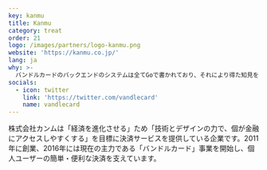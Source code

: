 ```yaml
---
key: kanmu
title: Kanmu
category: treat
order: 21
logo: /images/partners/logo-kanmu.png
website: 'https://kanmu.co.jp/'
lang: ja
why: >-
  バンドルカードのバックエンドのシステムは全てGoで書かれており、それにより得た知見をこれまでのGoConで発表してまいりました。そのようにお世話になっているGoCon及びGoコミュニティのさらなる発展の一助になれればと思い、今回スポンサーをさせていただくことになりました。
socials:
  - icon: twitter
    link: 'https://twitter.com/vandlecard'
    name: vandlecard
---
```

株式会社カンムは「経済を進化させる」ため「技術とデザインの力で、個が金融にアクセスしやすくする」を目標に決済サービスを提供している企業です。2011年に創業、2016年には現在の主力である「バンドルカード」事業を開始し、個人ユーザーの簡単・便利な決済を支えています。
